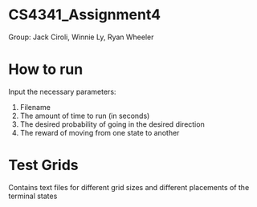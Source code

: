 # CS4341_Assignment4
Group: Jack Ciroli, Winnie Ly, Ryan Wheeler

# How to run
Input the necessary parameters:
1. Filename
2. The amount of time to run (in seconds)
3. The desired probability of going in the desired direction
4. The reward of moving from one state to another

# Test Grids
Contains text files for different grid sizes and different placements of the terminal states